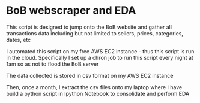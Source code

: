 # BoB webscraper and EDA

This script is designed to jump onto the BoB website and gather all transactions data including but not limited to sellers, prices, categories, dates, etc

I automated this script on my free AWS EC2 instance - thus this script is run in the cloud. Specifically I set up a chron job to run this script every night at 1am so as not to flood the BoB server

The data collected is stored in csv format on my AWS EC2 instance

Then, once a month, I extract the csv files onto my laptop where I have build a python script in Ipython Notebook to consolidate and perform EDA
